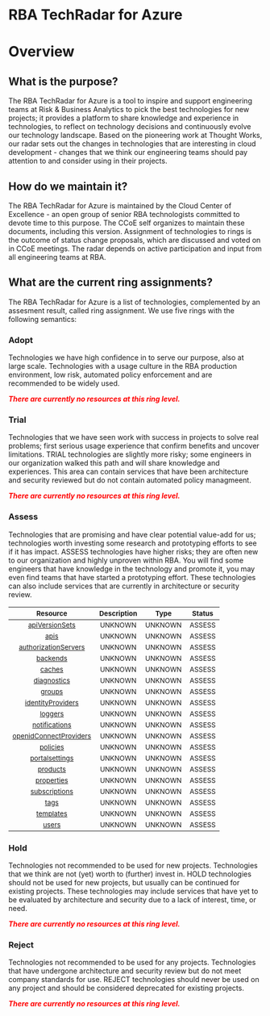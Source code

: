 
RBA TechRadar for Azure
=======================

# Overview

## What is the purpose?


The RBA TechRadar for Azure is a tool to inspire and support engineering teams at Risk & Business Analytics to pick the best technologies for new projects; it provides a platform to share knowledge and experience in technologies, to reflect on technology decisions and continuously evolve our technology landscape.  Based on the pioneering work at Thought Works, our radar sets out the changes in technologies that are interesting in cloud development - changes that we think our engineering teams should pay attention to and consider using in their projects.
## How do we maintain it?


The RBA TechRadar for Azure is maintained by the Cloud Center of Excellence - an open group of senior RBA technologists committed to devote time to this purpose.  The CCoE self organizes to maintain these documents, including this version.  Assignment of technologies to rings is the outcome of status change proposals, which are discussed and voted on in CCoE meetings.  The radar depends on active participation and input from all engineering teams at RBA.
## What are the current ring assignments?


The RBA TechRadar for Azure is a list of technologies, complemented by an assesment result, called ring assignment.  We use five rings with the following semantics:
### Adopt


Technologies we have high confidence in to serve our purpose, also at large scale.  Technologies with a usage culture in the RBA production environment, low risk, automated policy enforcement and are recommended to be widely used.  
  
***<font color="red"> There are currently no resources at this ring level. </font>***
### Trial


Technologies that we have seen work with success in projects to solve real problems;  first serious usage experience that confirm benefits and uncover limitations.  TRIAL technologies are slightly more risky; some engineers in our organization walked this path and will share knowledge and experiences.  This area can contain services that have been architecture and security reviewed but do not contain automated policy managmeent.  
  
***<font color="red"> There are currently no resources at this ring level. </font>***
### Assess


Technologies that are promising and have clear potential value-add for us; technologies worth investing some research and prototyping efforts to see if it has impact.  ASSESS technologies have higher risks;  they are often new to our organization and highly unproven within RBA.  You will find some engineers that have knowledge in the technology and promote it, you may even find teams that have started a prototyping effort.  These technologies can also include services that are currently in architecture or security review.  

|<sub>Resource</sub>|<sub>Description</sub>|<sub>Type</sub>|<sub>Status</sub>|
| :---: | :---: | :---: | :---: |
|<sub>[apiVersionSets](https://github.com/openrba/python-azure-techradar/tree/master/Microsoft.Batch/service/apiVersionSets)</sub>|<sub>UNKNOWN</sub>|<sub>UNKNOWN</sub>|<sub>ASSESS</sub>|
|<sub>[apis](https://github.com/openrba/python-azure-techradar/tree/master/Microsoft.Batch/service/apis)</sub>|<sub>UNKNOWN</sub>|<sub>UNKNOWN</sub>|<sub>ASSESS</sub>|
|<sub>[authorizationServers](https://github.com/openrba/python-azure-techradar/tree/master/Microsoft.Batch/service/authorizationServers)</sub>|<sub>UNKNOWN</sub>|<sub>UNKNOWN</sub>|<sub>ASSESS</sub>|
|<sub>[backends](https://github.com/openrba/python-azure-techradar/tree/master/Microsoft.Batch/service/backends)</sub>|<sub>UNKNOWN</sub>|<sub>UNKNOWN</sub>|<sub>ASSESS</sub>|
|<sub>[caches](https://github.com/openrba/python-azure-techradar/tree/master/Microsoft.Batch/service/caches)</sub>|<sub>UNKNOWN</sub>|<sub>UNKNOWN</sub>|<sub>ASSESS</sub>|
|<sub>[diagnostics](https://github.com/openrba/python-azure-techradar/tree/master/Microsoft.Batch/service/diagnostics)</sub>|<sub>UNKNOWN</sub>|<sub>UNKNOWN</sub>|<sub>ASSESS</sub>|
|<sub>[groups](https://github.com/openrba/python-azure-techradar/tree/master/Microsoft.Batch/service/groups)</sub>|<sub>UNKNOWN</sub>|<sub>UNKNOWN</sub>|<sub>ASSESS</sub>|
|<sub>[identityProviders](https://github.com/openrba/python-azure-techradar/tree/master/Microsoft.Batch/service/identityProviders)</sub>|<sub>UNKNOWN</sub>|<sub>UNKNOWN</sub>|<sub>ASSESS</sub>|
|<sub>[loggers](https://github.com/openrba/python-azure-techradar/tree/master/Microsoft.Batch/service/loggers)</sub>|<sub>UNKNOWN</sub>|<sub>UNKNOWN</sub>|<sub>ASSESS</sub>|
|<sub>[notifications](https://github.com/openrba/python-azure-techradar/tree/master/Microsoft.Batch/service/notifications)</sub>|<sub>UNKNOWN</sub>|<sub>UNKNOWN</sub>|<sub>ASSESS</sub>|
|<sub>[openidConnectProviders](https://github.com/openrba/python-azure-techradar/tree/master/Microsoft.Batch/service/openidConnectProviders)</sub>|<sub>UNKNOWN</sub>|<sub>UNKNOWN</sub>|<sub>ASSESS</sub>|
|<sub>[policies](https://github.com/openrba/python-azure-techradar/tree/master/Microsoft.Batch/service/policies)</sub>|<sub>UNKNOWN</sub>|<sub>UNKNOWN</sub>|<sub>ASSESS</sub>|
|<sub>[portalsettings](https://github.com/openrba/python-azure-techradar/tree/master/Microsoft.Batch/service/portalsettings)</sub>|<sub>UNKNOWN</sub>|<sub>UNKNOWN</sub>|<sub>ASSESS</sub>|
|<sub>[products](https://github.com/openrba/python-azure-techradar/tree/master/Microsoft.Batch/service/products)</sub>|<sub>UNKNOWN</sub>|<sub>UNKNOWN</sub>|<sub>ASSESS</sub>|
|<sub>[properties](https://github.com/openrba/python-azure-techradar/tree/master/Microsoft.Batch/service/properties)</sub>|<sub>UNKNOWN</sub>|<sub>UNKNOWN</sub>|<sub>ASSESS</sub>|
|<sub>[subscriptions](https://github.com/openrba/python-azure-techradar/tree/master/Microsoft.Batch/service/subscriptions)</sub>|<sub>UNKNOWN</sub>|<sub>UNKNOWN</sub>|<sub>ASSESS</sub>|
|<sub>[tags](https://github.com/openrba/python-azure-techradar/tree/master/Microsoft.Batch/service/tags)</sub>|<sub>UNKNOWN</sub>|<sub>UNKNOWN</sub>|<sub>ASSESS</sub>|
|<sub>[templates](https://github.com/openrba/python-azure-techradar/tree/master/Microsoft.Batch/service/templates)</sub>|<sub>UNKNOWN</sub>|<sub>UNKNOWN</sub>|<sub>ASSESS</sub>|
|<sub>[users](https://github.com/openrba/python-azure-techradar/tree/master/Microsoft.Batch/service/users)</sub>|<sub>UNKNOWN</sub>|<sub>UNKNOWN</sub>|<sub>ASSESS</sub>|

### Hold


Technologies not recommended to be used for new projects. Technologies that we think are not (yet) worth to (further) invest in.  HOLD technologies should not be used for new projects, but usually can be continued for existing projects.  These technologies may include services that have yet to be evaluated by architecture and security due to a lack of interest, time, or need.  
  
***<font color="red"> There are currently no resources at this ring level. </font>***
### Reject


Technologies not recommended to be used for any projects. Technologies that have undergone architecture and security review but do not meet company standards for use.  REJECT technologies should never be used on any project and should be considered deprecated for existing projects.  
  
***<font color="red"> There are currently no resources at this ring level. </font>***